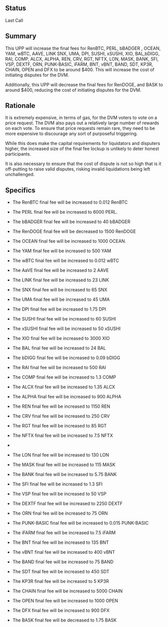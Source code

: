 ## Status

Last Call

## Summary

This UPP will increase the final fees for RenBTC, PERL, bBADGER , OCEAN, YAM, wBTC, AAVE, LINK SNX, UMA, DPI, SUSHI, xSUSHI, XIO, BAL,bDIGG, RAI, COMP, ALCX, ALPHA, REN, CRV, RGT, NFTX, LON, MASK, BANK, SFI, VSP, DEXTF, ORN, PUNK-BASIC, iFARM, BNT, vBNT, BAND, SDT, KP3R, CHAIN, OPEN and DFX  to be around $400. This will increase the cost of initiating disputes for the DVM.

Additionally, this UPP will decrease the final fees for RenDOGE, and BASK to around $400, reducing the cost of initiating disputes for the DVM.

## Rationale

It is extremely expensive, in terms of gas, for the DVM voters to vote on a price request. The DVM also pays out a relatively large number of rewards on each vote. To ensure that price requests remain rare, they need to be more expensive to discourage any sort of purposeful triggering.

While this does make the capital requirements for liquidators and disputers higher, the increased size of the final fee lockup is unlikely to deter honest participants.

It is also necessary to ensure that the cost of dispute is not so high that is it off-putting to raise valid disputes, risking invalid liquidations being left unchallenged.

## Specifics

  - The RenBTC final fee will be increased to 0.012 RenBTC
  - The PERL final fee will be increased to 6000 PERL. 
  - The bBADGER final fee will be increased to 40 bBADGER
   
  - The RenDOGE final fee will be decreased to 1500 RenDOGE
  - The OCEAN final fee will be increased to 1000 OCEAN.
  - The YAM final fee will be increased to 500 YAM
  - The wBTC final fee will be increased to 0.012 wBTC
  - The AaVE final fee will be increased to 2 AAVE
  - The LINK final fee will be increased to 23 LINK
  - The SNX final fee will be increased to 65 SNX
  - The UMA final fee will be increased to 45 UMA
  - The DPI final fee will be increased to 1.75 DPI
  - The SUSHI final fee will be increased to 60 SUSHI
  - The xSUSHI final fee will be increased to 50 xSUSHI
  - The XIO final fee will be increased to 3000 XIO
  - The BAL final fee will be increased to 24 BAL
  - The bDIGG final fee will be increased to 0.09 bDIGG
  - The RAI final fee will be increased to 500 RAI
  - The COMP final fee will be increased to 1.3 COMP
  - The ALCX final fee will be increased to 1.35 ALCX
  - The ALPHA final fee will be increased to 900 ALPHA
  - The REN final fee will be increased to 1150 REN
  - The CRV final fee will be increased to 250 CRV
  - The RGT final fee will be increased to 85 RGT
  - The NFTX final fee will be increased to 7.5 NFTX
  - 
  - The LON final fee will be increased to 130 LON
  - The MASK final fee will be increased to 115 MASK
  - The BANK final fee will be increased to 5.75 BANK
  - The SFI final fee will be increased to 1.3 SFI
  - The VSP final fee will be increased to 50 VSP
  - The DEXTF final fee will be increased to 2250 DEXTF
  - The ORN final fee will be increased to 75 ORN
  - The PUNK-BASIC final fee will be increased to 0.015 PUNK-BASIC
  - The iFARM final fee will be increased to 7.5 iFARM
  - The BNT final fee will be increased to 135 BNT
  - The vBNT final fee will be increased to 400 vBNT
  - The BAND final fee will be increased to 75 BAND
  - The SDT final fee will be increased to 450 SDT
  - The KP3R final fee will be increased to 5 KP3R
  - The CHAIN final fee will be increased to 5000 CHAIN

  - The OPEN final fee will be increased to 1000 OPEN
  - The DFX final fee will be increased to 900 DFX
  - The BASK final fee will be decreased to 1.75 BASK
